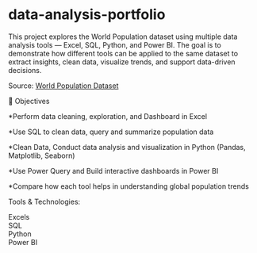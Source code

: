 # data-analysis-portfolio
This project explores the World Population dataset using multiple data analysis tools — Excel, SQL, Python, and Power BI.
The goal is to demonstrate how different tools can be applied to the same dataset to extract insights, clean data, visualize trends, and support data-driven decisions.

Source: [World Population Dataset](https://data360.worldbank.org/en/indicator/WB_HNP_SP_POP_TOTL?view=datatable)

🧠 Objectives

*Perform data cleaning, exploration, and Dashboard in Excel

*Use SQL to clean data, query and summarize population data

*Clean Data, Conduct data analysis and visualization in Python (Pandas, Matplotlib, Seaborn)

*Use Power Query and Build interactive dashboards in Power BI

*Compare how each tool helps in understanding global population trends


Tools & Technologies:

Excels  
SQL  
Python  
Power BI  
